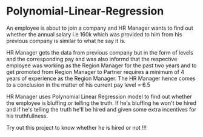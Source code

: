 # Polynomial-Linear-Regression
An employee is about to join a company and HR Manager wants to find out whether the annual salary i.e 160k which was provided to him from his previous company is similar to what he say it is.

HR Manager gets the data from previous company but in the form of levels and the corresponding pay and was also informd that the respective employee was working as the Region Manager for the past two years and to get promoted from Region Manager to Partner requires a minimum of 4 years of experience as the Region Manager. The HR Manager hence comes to a conclusion in the matter of his current pay level = 6.5  

HR Manager uses Polynomial Linear Regression model to find out whether the employee is bluffing or telling the truth. If he's bluffing he won't be hired and if he's telling the truth he'll be hired and given some extra incentives for his truthfullness.

Try out this project to know whether he is hired or not !!!

